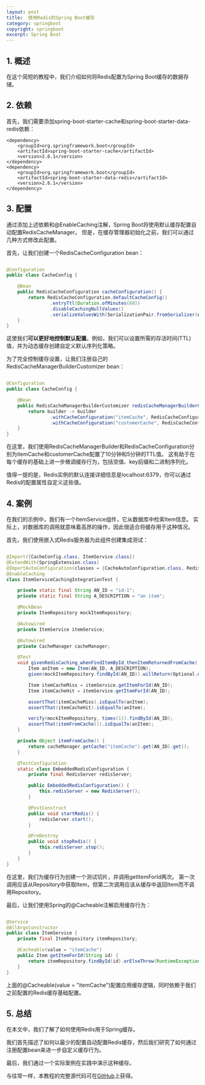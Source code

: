 ```yaml
---
layout: post
title:  使用Redis的Spring Boot缓存
category: springboot
copyright: springboot
excerpt: Spring Boot
---
```


## 1. 概述

在这个简短的教程中，我们介绍如何将Redis配置为Spring Boot缓存的数据存储。

## 2. 依赖

首先，我们需要添加spring-boot-starter-cache和spring-boot-starter-data-redis依赖：

```text
<dependency>
    <groupId>org.springframework.boot</groupId>
    <artifactId>spring-boot-starter-cache</artifactId>
    <version>2.6.1</version>
</dependency>
<dependency>
    <groupId>org.springframework.boot</groupId>
    <artifactId>spring-boot-starter-data-redis</artifactId>
    <version>2.6.1</version>
</dependency>
```

## 3. 配置

通过添加上述依赖和@EnableCaching注解，Spring Boot将使用默认缓存配置自动配置RedisCacheManager。
但是，在缓存管理器初始化之前，我们可以通过几种方式修改此配置。

首先，让我们创建一个RedisCacheConfiguration bean：

```java

@Configuration
public class CacheConfig {

    @Bean
    public RedisCacheConfiguration cacheConfiguration() {
        return RedisCacheConfiguration.defaultCacheConfig()
                .entryTtl(Duration.ofMinutes(60))
                .disableCachingNullValues()
                .serializeValuesWith(SerializationPair.fromSerializer(new GenericJackson2JsonRedisSerializer()));
    }
}
```

这使我们**可以更好地控制默认配置**。例如，我们可以设置所需的存活时间(TTL)值，并为动态缓存创建自定义默认序列化策略。

为了完全控制缓存设置，让我们注册自己的RedisCacheManagerBuilderCustomizer bean：

```java

@Configuration
public class CacheConfig {

    @Bean
    public RedisCacheManagerBuilderCustomizer redisCacheManagerBuilderCustomizer() {
        return builder -> builder
                .withCacheConfiguration("itemCache", RedisCacheConfiguration.defaultCacheConfig().entryTtl(Duration.ofMinutes(10)))
                .withCacheConfiguration("customerCache", RedisCacheConfiguration.defaultCacheConfig().entryTtl(Duration.ofMinutes(5)));
    }
}
```

在这里，我们使用RedisCacheManagerBuilder和RedisCacheConfiguration分别为itemCache和customerCache配置了10分钟和5分钟的TTL值。
这有助于在每个缓存的基础上进一步微调缓存行为，包括空值、key前缀和二进制序列化。

值得一提的是，Redis实例的默认连接详细信息是localhost:6379，你可以通过Redis的配置属性自定义这些值。

## 4. 案例

在我们的示例中，我们有一个ItemService组件，它从数据库中检索Item信息。
实际上，对数据库的调用就意味着高昂的操作，因此很适合将缓存用于这种情况。

首先，我们使用嵌入式Redis服务器为此组件创建集成测试：

```java

@Import({CacheConfig.class, ItemService.class})
@ExtendWith(SpringExtension.class)
@ImportAutoConfiguration(classes = {CacheAutoConfiguration.class, RedisAutoConfiguration.class})
@EnableCaching
class ItemServiceCachingIntegrationTest {

    private static final String AN_ID = "id-1";
    private static final String A_DESCRIPTION = "an item";

    @MockBean
    private ItemRepository mockItemRepository;

    @Autowired
    private ItemService itemService;

    @Autowired
    private CacheManager cacheManager;

    @Test
    void givenRedisCaching_whenFindItemById_thenItemReturnedFromCache() {
        Item anItem = new Item(AN_ID, A_DESCRIPTION);
        given(mockItemRepository.findById(AN_ID)).willReturn(Optional.of(anItem));

        Item itemCacheMiss = itemService.getItemForId(AN_ID);
        Item itemCacheHit = itemService.getItemForId(AN_ID);

        assertThat(itemCacheMiss).isEqualTo(anItem);
        assertThat(itemCacheHit).isEqualTo(anItem);

        verify(mockItemRepository, times(1)).findById(AN_ID);
        assertThat(itemFromCache()).isEqualTo(anItem);
    }

    private Object itemFromCache() {
        return cacheManager.getCache("itemCache").get(AN_ID).get();
    }

    @TestConfiguration
    static class EmbeddedRedisConfiguration {
        private final RedisServer redisServer;

        public EmbeddedRedisConfiguration() {
            this.redisServer = new RedisServer();
        }

        @PostConstruct
        public void startRedis() {
            redisServer.start();
        }

        @PreDestroy
        public void stopRedis() {
            this.redisServer.stop();
        }
    }
}
```

在这里，我们为缓存行为创建一个测试切片，并调用getItemForId两次。
第一次调用应该从Repository中获取Item，但第二次调用应该从缓存中返回Item而不调用Repository。

最后，让我们使用Spring的@Cacheable注解启用缓存行为：

```java

@Service
@AllArgsConstructor
public class ItemService {
    private final ItemRepository itemRepository;

    @Cacheable(value = "itemCache")
    public Item getItemForId(String id) {
        return itemRepository.findById(id).orElseThrow(RuntimeException::new);
    }
}
```

上面的@Cacheable(value = "itemCache")配置应用缓存逻辑，同时依赖于我们之前配置的Redis缓存基础配置。

## 5. 总结

在本文中，我们了解了如何使用Redis用于Spring缓存。

我们首先描述了如何以最少的配置自动配置Redis缓存，然后我们研究了如何通过注册配置bean来进一步自定义缓存行为。

最后，我们通过一个实际案例在实践中演示这种缓存。

与往常一样，本教程的完整源代码可在[GitHub](https://github.com/tuyucheng7/taketoday-tutorial4j/tree/master/spring-boot-modules/spring-boot-caching-2)上获得。